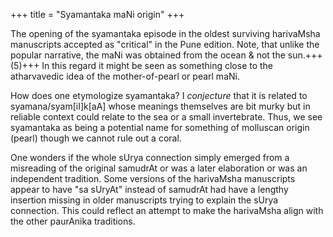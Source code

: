 +++
title = "Syamantaka maNi origin"
+++

The opening of the syamantaka episode in the oldest surviving harivaMsha manuscripts accepted as "critical" in the Pune edition. Note, that unlike the popular narrative, the maNi was obtained from the ocean & not the sun.+++(5)+++ In this regard it might be seen as something close to the atharvavedic idea of the mother-of-pearl or pearl maNi. 

How does one etymologize syamantaka? I *conjecture* that it is related to syamana/syam[iI]k[aA] whose meanings themselves are bit murky but in reliable context could relate to the sea or a small invertebrate. Thus, we see syamantaka as being a potential name for something of molluscan origin (pearl) though we cannot rule out a coral. 

One wonders if the whole sUrya connection simply emerged from a misreading of the original samudrAt or was a later elaboration or was an independent tradition. Some versions of the harivaMsha manuscripts appear to have "sa sUryAt" instead of samudrAt had have a lengthy insertion missing in older manuscripts trying to explain the sUrya connection. This could reflect an attempt to make the harivaMsha align with the other paurAnika traditions.